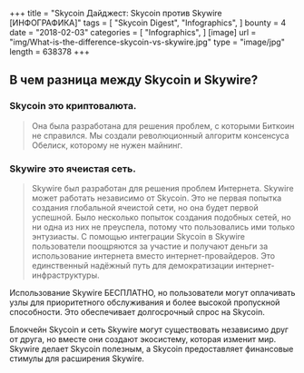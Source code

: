 +++
title = "Skycoin Дайджест: Skycoin против Skywire [ИНФОГРАФИКА]"
tags = [
    "Skycoin Digest",
    "Infographics",
]
bounty = 4
date = "2018-02-03"
categories = [
    "Infographics",
]
[image]
    url = "img/What-is-the-difference-skycoin-vs-skywire.jpg"
    type = "image/jpg"
    length = 638378
+++

## В чем разница между Skycoin и Skywire?

### Skycoin это криптовалюта.
> Она была разработана для решения проблем, с которыми Биткоин не справился. Мы создали революционный алгоритм консенсуса Обелиск, которому не нужен майнинг.

### Skywire это ячеистая сеть.

> Skywire был разработан для решения проблем Интернета. Skywire может работать независимо от Skycoin. Это не первая попытка создания глобальной ячеистой сети, но она будет первой успешной. Было несколько попыток создания подобных сетей, но ни одна из них не преуспела, потому что пользовались ими только энтузиасты. С помощью интеграции Skycoin в Skywire пользователи поощряются за участие и получают деньги за использование интернета вместо интернет-провайдеров. Это единственный надёжный путь для демократизации интернет-инфраструктуры.

Использование Skywire БЕСПЛАТНО, но пользователи могут оплачивать узлы для приоритетного обслуживания и более высокой пропускной способности. Это обеспечивает долгосрочный спрос на Skycoin.

Блокчейн Skycoin и сеть Skywire могут существовать независимо друг от друга, но вместе они создают экосистему, которая изменит мир. Skywire делает Skycoin полезным, а Skycoin предоставляет финансовые стимулы для расширения Skywire.
